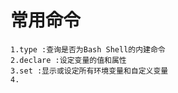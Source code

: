 # **常用命令**

    1.type :查询是否为Bash Shell的内建命令
    2.declare :设定变量的值和属性
    3.set :显示或设定所有环境变量和自定义变量
    4.